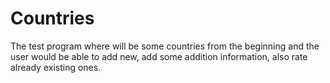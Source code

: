 # Countries
The test program where will be some countries from the beginning and the user would be able to add new, add some addition information, also rate already existing ones.
